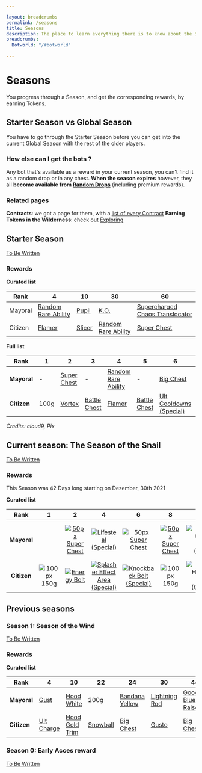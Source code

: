 ```yaml
---

layout: breadcrumbs
permalink: /seasons
title: Seasons
description: The place to learn everything there is to know about the Seasons in Botworld Adventure!
breadcrumbs:
  Botworld: "/#botworld"
  
---
```


# Seasons

<div markdown="1" class=" ghcms ghcms-intro">

You progress through a Season, and get the corresponding rewards, by earning Tokens.

## Starter Season vs Global Season

You have to go through the Starter Season before you can get into the current Global Season with the rest of the older players.

### How else can I get the bots ?

Any bot that's available as a reward in your current season, you can't find it as a random drop or in any chest. 
**When the season expires** however, they all **become available from [Random Drops](/loot#botframes)** (including premium rewards).

### Related pages

**Contracts**: we got a page for them, with a [list of every Contract](/contracts)
**Earning Tokens in the Wilderness**: check out [Exploring](/exploring)

</div>

## Starter Season

<div markdown="1" class=" ghcms ghcms-starterseason">

[To Be Written](/contribute#tbw)

### Rewards

**Curated list**

| Rank    | 4 | 10 | 30 | 60 |
| -       | - | -  | -  | -  |
| Mayoral | [Random Rare Ability](/abilities) | [Pupil](/pupil)  | [K.O.](/ko)  | [Supercharged Chaos Translocator](/supercharged-chaos-translocator)  |
| Citizen | [Flamer](/flamer) | [Slicer](/slicer)  | [Random Rare Ability](/abilities)  | [Super Chest](/contribute#tbw)  |

</div>

**Full list**

| Rank | 1 | 2 | 3 | 4 | 5 | 6 | 7 | 8 | 9 | 10 | 11 | 12 | 13 | 14 | 15 | 16 | 17 | 18 | 19 | 20 | 21 | 22 | 23 | 24 | 25 | 26 | 27 | 28 | 29 | 30 | 31 | 32 | 33 | 34 | 35 | 36 | 37 | 38 | 39 | 40 | 41 | 42 | 43 | 44 | 45 | 46 | 47 | 48 | 49 | 50 | 51 | 52 | 53 | 54 | 55 | 56 | 57 | 58 | 59 | 60 |
|---|---|---|---|---|---|---|---|---|---|---|---|---|---|---|---|---|---|---|---|---|---|---|---|---|---|---|---|---|---|---|---|---|---|---|---|---|---|---|---|---|---|---|---|---|---|---|---|---|---|---|---|---|---|---|---|---|---|---|---|---|
| **Mayoral** | - | [Super Chest](/contribute#tbw) | - | [Random Rare Ability](/abilities) | - | [Big Chest](/contribute#tbw) | - | [Big Chest](/contribute#tbw) | - | [Pupil](/pupil) | - | [Big Chest](/contribute#tbw) | - | [Big Chest](/contribute#tbw) | - | [Chaser Speed](/chaser-speed-rare) | - | [Big Chest](/contribute#tbw) | - | [Big Chest](/contribute#tbw) | - | [Bot Damage (Rare)](/bot-damage-rare) | - | [Big Chest](/contribute#tbw) | - | [Big Chest](/contribute#tbw) | - | [Super Chest](/contribute#tbw) | - | [K.O.](/ko) | - | [Big Chest](/contribute#tbw) | - | [Big Chest](/contribute#tbw) | - | [Super Chest](/contribute#tbw) | - | [Big Chest](/contribute#tbw) | - | [Big Chest](/contribute#tbw) | - | [Random Rare Booster](/boosters) | - | [Big Chest](/contribute#tbw) | - | [Big Chest](/contribute#tbw) | - | [Super Chest](/contribute#tbw) | - | [Big Chest](/contribute#tbw) | - | [Big Chest](/contribute#tbw) | - | [Random Rare Ability](/abilities) | - | [Big Chest](/contribute#tbw) | - | [Super Chest](/contribute#tbw) | - | [Supercharged Chaos Translocator](/supercharged-chaos-translocator)
| **Citizen** | 100g | [Vortex](/vortex) | [Battle Chest](/contribute#tbw) | [Flamer](/flamer) | [Battle Chest](/contribute#tbw) | [Ult Cooldowns (Special)](/ult-cooldowns-special) | [Battle Chest](/contribute#tbw) | 150g | [Battle Chest](/contribute#tbw) | [Slicer](/slicer) | [Battle Chest](/contribute#tbw) | [Chaos Translocator](/chaos-translocator) | [Battle Chest](/contribute#tbw) | 200g | [Battle Chest](/contribute#tbw) | [Power Generation (Special)](/power-generation-special) | [Battle Chest](/contribute#tbw) | 200g | [Battle Chest](/contribute#tbw) | [Big Chest](/contribute#tbw) | [Battle Chest](/contribute#tbw) | 300g | [Battle Chest](/contribute#tbw) | [Random Special Ability](/abilities) | [Battle Chest](/contribute#tbw) | 250g | [Battle Chest](/contribute#tbw) | [Random Special Booster](/boosters) | [Battle Chest](/contribute#tbw) | [Random Rare Ability](/abilities) | [Battle Chest](/contribute#tbw) | 250g | [Battle Chest](/contribute#tbw) | [Big Chest](/contribute#tbw) | [Battle Chest](/contribute#tbw) | [Random Special Ability](/abilities) | [Battle Chest](/contribute#tbw) | [Big Chest](/contribute#tbw) | [Battle Chest](/contribute#tbw) | 250g | [Battle Chest](/contribute#tbw) | [Big Chest](/contribute#tbw) | [Battle Chest](/contribute#tbw) | [Random Special Booster](/boosters) | [Battle Chest](/contribute#tbw) | 250g | [Battle Chest](/contribute#tbw) | [Big Chest](/contribute#tbw) | [Battle Chest](/contribute#tbw) | [Random Special Ability](/abilities) | [Battle Chest](/contribute#tbw) | [Random Special Booster](/boosters) | [Battle Chest](/contribute#tbw) | 250g | [Battle Chest](/contribute#tbw) | [Big Chest](/contribute#tbw) | [Battle Chest](/contribute#tbw) | 500g | [Super Chest](/contribute#tbw) | [Super Chest](/contribute#tbw) |

*Credits: cloud9, Pix*

<div markdown="1" class=" ghcms ghcms-currentseason">

## Current season: The Season of the Snail

[To Be Written](/contribute#tbw)

### Rewards

This Season was 42 Days long starting on Dezember, 30th 2021

**Curated list**
</div>


| Rank |      1      |      2      |      4      |      6      |      8      |           10           |     12     |           14           |     16     |           18           |     20     |           22           |     24     |           26           |           28           |           30           |           32           |     34     |           36           |     38     |           40           |     42     |           44           |           46           |           48           |           50           |     52     |           54           |     56     |           58           |     59     |     60     |
| :---: | :---: | :---: | :---: | :---: | :---: | :---: | :---: | :---: | :---: | :---: | :---: | :---: | :---: | :---: | :---: | :---: | :---: | :---: | :---: | :---: | :---: | :---: | :---: | :---: | :---: | :---: | :---: | :---: | :---: | :---: | :---: | :---: |
| **Mayoral** |   | [![50px Super Chest](https://cdn.discordapp.com/attachments/923510071026155550/927162922025766982/chest-special-small.png)](/loot) | [![Lifesteal (Special)](https://www.botworld.wiki/assets/img/boosters/lifesteal-special.png)](/lifesteal-special) | [![50px Super Chest](https://cdn.discordapp.com/attachments/923510071026155550/927162922025766982/chest-special-small.png)](/loot) | [![50px Super Chest](https://cdn.discordapp.com/attachments/923510071026155550/927162922025766982/chest-special-small.png)](/loot) | ![100px Goggles Orange (Special)](https://cdn.discordapp.com/attachments/923510071026155550/927213374171934780/goggles-orange.png) | [![50px Super Chest](https://cdn.discordapp.com/attachments/923510071026155550/927162922025766982/chest-special-small.png)](/loot) | [![50px Super Chest](https://cdn.discordapp.com/attachments/923510071026155550/927162922025766982/chest-special-small.png)](/loot) | [![50px Big Chest](https://cdn.discordapp.com/attachments/923510071026155550/927146611526729738/chest-rare-small.png)](<https://www.botworld.wiki/loot>) | [![50px Super Chest](https://cdn.discordapp.com/attachments/923510071026155550/927162922025766982/chest-special-small.png)](/loot) | [![Botpack Stun (Rare)](https://www.botworld.wiki/assets/img/boosters/botpack-stun-rare.png)](/botpack-stun-rare) | [![50px Super Chest](https://cdn.discordapp.com/attachments/923510071026155550/927162922025766982/chest-special-small.png)](/loot) | [![50px Super Chest](https://cdn.discordapp.com/attachments/923510071026155550/927162922025766982/chest-special-small.png)](/loot) | [![50px Super Chest](https://cdn.discordapp.com/attachments/923510071026155550/927162922025766982/chest-special-small.png)](/loot) | [![50px Big Chest](https://cdn.discordapp.com/attachments/923510071026155550/927146611526729738/chest-rare-small.png)](<https://www.botworld.wiki/loot>) | [![100px Sheller Bot](https://cdn.discordapp.com/attachments/923510071026155550/927217150614208602/sheller-100px.png)](/sheller) | [![50px Super Chest](https://cdn.discordapp.com/attachments/923510071026155550/927162922025766982/chest-special-small.png)](/loot) | [![50px Super Chest](https://cdn.discordapp.com/attachments/923510071026155550/927162922025766982/chest-special-small.png)](/loot) | [![50px Big Chest](https://cdn.discordapp.com/attachments/923510071026155550/927146611526729738/chest-rare-small.png)](<https://www.botworld.wiki/loot>) | [![50px Super Chest](https://cdn.discordapp.com/attachments/923510071026155550/927162922025766982/chest-special-small.png)](/loot) | [![50px Super Chest](https://cdn.discordapp.com/attachments/923510071026155550/927162922025766982/chest-special-small.png)](/loot) | [Random Booster (Rare)](/contribute#tbw) | [![50px Super Chest](https://cdn.discordapp.com/attachments/923510071026155550/927162922025766982/chest-special-small.png)](/loot) | [![50px Super Chest](https://cdn.discordapp.com/attachments/923510071026155550/927162922025766982/chest-special-small.png)](/loot) | ![100px Random Ability Module (Rare)](https://cdn.discordapp.com/attachments/923510071026155550/927135103874895872/random-ability-module-rare.png) | [![50px Super Chest](https://cdn.discordapp.com/attachments/923510071026155550/927162922025766982/chest-special-small.png)](/loot) | [![50px Super Chest](https://cdn.discordapp.com/attachments/923510071026155550/927162922025766982/chest-special-small.png)](/loot) | [![50px Movement Speed (Epic)](https://www.botworld.wiki/assets/img/boosters/movement-speed-epic.png)](/movement-speed-epic) | [![50px Super Chest](https://cdn.discordapp.com/attachments/923510071026155550/927162922025766982/chest-special-small.png)](/loot) | [![50px Big Chest](https://cdn.discordapp.com/attachments/923510071026155550/927146611526729738/chest-rare-small.png)](<https://www.botworld.wiki/loot>) | [![Gravity Surge](https://www.botworld.wiki/assets/img/abilities/gravity-surge.png)](/gravity-surge) |
| **Citizen** | ![100px 150g](https://cdn.discordapp.com/attachments/923510071026155550/927219909803507742/gold-150.png) | [![Energy Bolt](https://www.botworld.wiki/assets/img/abilities/energy-bolt.png)](/energy-bolt) | [![Splasher Effect Area (Special)](https://www.botworld.wiki/assets/img/boosters/splasher-effect-area-special.png)](/splasher-effect-area-special) | [![Knockback Bolt (Special)](https://www.botworld.wiki/assets/img/abilities/knockback-bolt.png)](/knockback-bolt) | ![100px 150g](https://cdn.discordapp.com/attachments/923510071026155550/927219909803507742/gold-150.png) | ![100px Headwrap Lemon (Common)](https://cdn.discordapp.com/attachments/923510071026155550/927213373928644668/headwrap-lemon.png) |   | ![100px 200g](https://cdn.discordapp.com/attachments/923510071026155550/927213373576339477/gold-200.png) | [![Poison Bolt (Special)](https://www.botworld.wiki/assets/img/abilities/poison-bolt.png)](/poison-bolt) | ![100px 200g](https://cdn.discordapp.com/attachments/923510071026155550/927213373576339477/gold-200.png) | [![50px Super Chest](https://cdn.discordapp.com/attachments/923510071026155550/927162922025766982/chest-special-small.png)](/loot) | ![100px 200g](https://cdn.discordapp.com/attachments/923510071026155550/927213373576339477/gold-200.png) | [![50px Super Chest](https://cdn.discordapp.com/attachments/923510071026155550/927162922025766982/chest-special-small.png)](/loot) | ![100px 250g](https://cdn.discordapp.com/attachments/923510071026155550/927213373286912110/gold-250.png) | ![100px Random Booster (Special)](https://cdn.discordapp.com/attachments/923510071026155550/927207367551103036/random-booster-special.png) | ![50px Bot Damage (Rare)](https://www.botworld.wiki/assets/img/boosters/bot-damage-rare.png) | ![100px 250g](https://cdn.discordapp.com/attachments/923510071026155550/927213373286912110/gold-250.png) | [![50px Super Chest](https://cdn.discordapp.com/attachments/923510071026155550/927162922025766982/chest-special-small.png)](/loot) | [Random Ability Module (Special)](/contribute#tbw) | [![50px Big Chest](https://cdn.discordapp.com/attachments/923510071026155550/927146611526729738/chest-rare-small.png)](<https://www.botworld.wiki/loot>) | ![100px 250g](https://cdn.discordapp.com/attachments/923510071026155550/927213373286912110/gold-250.png) | [![50px Big Chest](https://cdn.discordapp.com/attachments/923510071026155550/927146611526729738/chest-rare-small.png)](<https://www.botworld.wiki/loot>) | ![100px Bandana Red (Common)](https://cdn.discordapp.com/attachments/923510071026155550/927202014738415616/bandana-red.png) | ![100px 250g](https://cdn.discordapp.com/attachments/923510071026155550/927213373286912110/gold-250.png) | [![50px Super Chest](https://cdn.discordapp.com/attachments/923510071026155550/927162922025766982/chest-special-small.png)](/loot) | ![100px Random Booster (Special)](https://cdn.discordapp.com/attachments/923510071026155550/927207367551103036/random-booster-special.png) | [![Charge Bolt (Rare)](https://www.botworld.wiki/assets/img/abilities/charge-bolt.png)](/charge-bolt) | ![100px 250g](https://cdn.discordapp.com/attachments/923510071026155550/927213373286912110/gold-250.png) | [![50px Super Chest](https://cdn.discordapp.com/attachments/923510071026155550/927162922025766982/chest-special-small.png)](/loot) | 500g | [![50px Big Chest](https://cdn.discordapp.com/attachments/923510071026155550/927146611526729738/chest-rare-small.png)](<https://www.botworld.wiki/loot>) | [![Botpack Damage (Epic)](https://www.botworld.wiki/assets/img/boosters/botpack-damage-epic.png)](/botpack-damage-epic) |


<div markdown="1" class=" ghcms ghcms-previousseasons">

## Previous seasons

### Season 1: Season of the Wind

[To Be Written](/contribute#tbw)

### Rewards

**Curated list**

| Rank | 4 | 10 | 22 | 24 | 30 | 44 | 52 | 54 | 60 |
| - | - | - | - | - | - | - | - | - | - |
| **Mayoral** | [Gust](/gust) | [Hood White](/contribute#tbw) | 200g | [Bandana Yellow](/contribute#tbw) | [Lightning Rod](/lightning-rod) | [Googles Blue Raised](/contribute#tbw) | [Bot Effect Area](/bot-effect-area-rare) | 250g | [Tornado Bolt](/tornado-bolt) |
| **Citizen** | [Ult Charge](/ult-charge-special) | [Hood Gold Trim](/contribute#tbw) | [Snowball](/snowball) | [Big Chest](/contribute#tbw) | [Gusto](/gusto) | [Big Chest](/contribute#tbw) | [Big Chest](/contribute#tbw) | [Gale](/gale) | [Goggle Monocle](/contribute#tbw) |


### Season 0: Early Acces reward

[To Be Written](/contribute#tbw)

</div>
